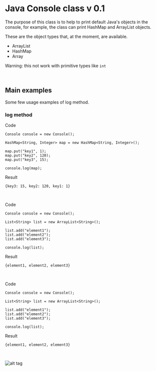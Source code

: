 # Java Console class v 0.1 
The purpose of this class is to help to print default Java's objects in the console, for example, the class can print HashMap and ArrayList objects.

These are the object types that, at the moment, are available.

* ArrayList
* HashMap
* Array

Warning: this not work with primitive types like `int`


<br />

## Main examples
Some few usage examples of log method.

### log method

Code
```
Console console = new Console();

HashMap<String, Integer> map = new HashMap<String, Integer>();

map.put("key1", 1);
map.put("key2", 120);
map.put("key3", 15);

console.log(map);
```

Result
```
{key3: 15, key2: 120, key1: 1}
```

<br />

Code
```
Console console = new Console();

List<String> list = new ArrayList<String>();

list.add("element1");
list.add("element2");
list.add("element3");

console.log(list);
```

Result
```
{element1, element2, element3}
```

<br />

Code
```
Console console = new Console();

List<String> list = new ArrayList<String>();

list.add("element1");
list.add("element2");
list.add("element3");

console.log(list);
```

Result
```
{element1, element2, element3}
```
<br />

![alt tag](http://es.creativecommons.org/blog/wp-content/uploads/2013/04/by_petit.png)
